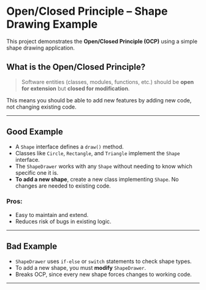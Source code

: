 # Open/Closed Principle – Shape Drawing Example

This project demonstrates the **Open/Closed Principle (OCP)** using a simple shape drawing application.

## What is the Open/Closed Principle?

> Software entities (classes, modules, functions, etc.) should be **open for extension** but **closed for modification**.

This means you should be able to add new features by adding new code, not changing existing code.

---

## Good Example

- A `Shape` interface defines a `draw()` method.
- Classes like `Circle`, `Rectangle`, and `Triangle` implement the `Shape` interface.
- The `ShapeDrawer` works with any `Shape` without needing to know which specific one it is.
- **To add a new shape**, create a new class implementing `Shape`. No changes are needed to existing code.

### Pros:
- Easy to maintain and extend.
- Reduces risk of bugs in existing logic.

---

##  Bad Example

- `ShapeDrawer` uses `if-else` or `switch` statements to check shape types.
- To add a new shape, you must **modify** `ShapeDrawer`.
- Breaks OCP, since every new shape forces changes to working code.

---


